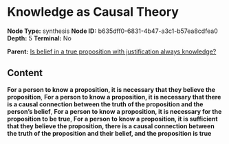 # Knowledge as Causal Theory

**Node Type:** synthesis
**Node ID:** b635dff0-6831-4b47-a3c1-b57ea8cdfea0
**Depth:** 5
**Terminal:** No

**Parent:** [Is belief in a true proposition with justification always knowledge?](is-belief-in-a-true-proposition-with-justification-always-knowledge-antithesis-da23c170-d852-4b82-8d86-fb67391a55fd.md)

## Content

**For a person to know a proposition, it is necessary that they believe the proposition**, **For a person to know a proposition, it is necessary that there is a causal connection between the truth of the proposition and the person’s belief**, **For a person to know a proposition, it is necessary for the proposition to be true**, **For a person to know a proposition, it is sufficient that they believe the proposition, there is a causal connection between the truth of the proposition and their belief, and the proposition is true**
